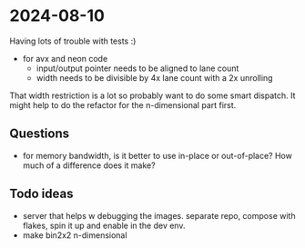 # 2024-08-10

Having lots of trouble with tests :)

- for avx and neon code 
  - input/output pointer needs to be aligned to lane count
  - width needs to be divisible by 4x lane count with a 2x unrolling

That width restriction is a lot so probably want to do some smart dispatch.
It might help to do the refactor for the n-dimensional part first.
 

## Questions

- for memory bandwidth, is it better to use in-place or out-of-place? How much
  of a difference does it make?

## Todo ideas

- server that helps w debugging the images. separate repo, compose with flakes,
  spin it up and enable in the dev env.
- make bin2x2 n-dimensional
